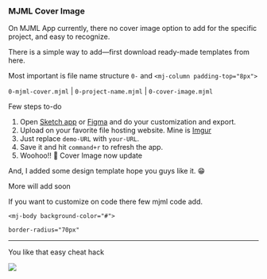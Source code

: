 ### MJML Cover Image

On MJML App currently, there no cover image option to add for the specific project, and easy to recognize.

There is a simple way to add—first download ready-made templates from here.

Most important is file name structure `0-` and `<mj-column padding-top="8px">`

`0-mjml-cover.mjml` | `0-project-name.mjml` | `0-cover-image.mjml`

Few steps to-do

1. Open [Sketch app](https://www.sketch.com/) or [Figma](https://www.figma.com/) and do your customization and export.
2. Upload on your favorite file hosting website. Mine is [Imgur](http://imgur.com/)
3. Just replace `demo-URL` with `your-URL`.
4. Save it and hit `command+r` to refresh the app.
5. Woohoo!! 🎉 Cover Image now update

And, I added some design template hope you guys like it. 😁 

More will add soon

If you want to customize on code there few mjml code add.

`<mj-body background-color="#">`

`border-radius="70px"`

---

You like that easy cheat hack

<a href="[https://www.buymeacoffee.com/prashantdwivedi](https://www.buymeacoffee.com/prashantdwivedi)"><img src="[https://img.buymeacoffee.com/button-api/?text=Buy](https://img.buymeacoffee.com/button-api/?text=Buy) me a tea&emoji=☕&slug=prashantdwivedi&button_colour=5F7FFF&font_colour=ffffff&font_family=Poppins&outline_colour=000000&coffee_colour=FFDD00"></a>
